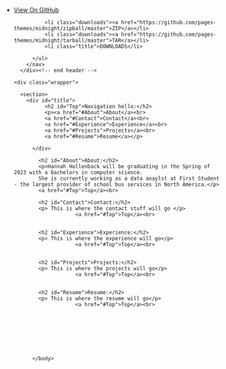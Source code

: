 <body>
      <div id="header">
        <nav>
          <ul>
            <li class="fork"><a href="https://github.com/pages-themes/midnight">View On GitHub</a></li>
            
              <li class="downloads"><a href="https://github.com/pages-themes/midnight/zipball/master">ZIP</a></li>
              <li class="downloads"><a href="https://github.com/pages-themes/midnight/tarball/master">TAR</a></li>
              <li class="title">DOWNLOADS</li>
            
          </ul>
        </nav>
      </div><!-- end header -->

    <div class="wrapper">

      <section>
        <div id="title">
              <h2 id="Top">Navigation hello:</h2>
              <p><a href="#About">About</a><br>
              <a href="#Contact">Contact</a><br>
              <a href="#Experience">Experience</a><br>
              <a href="#Projects">Projects</a><br>
              <a href="#Resume">Resume</a></p>
              
          </div>
            
            <h2 id="About">About:</h2>
            <p>Hannah Hollenback will be graduating in the Spring of 2023 with a bachelors in computer science.
            She is currently working as a data anaylst at First Student - the largest provider of school bus services in North America.</p>
            <a href="#Top">Top</a><br>

            <h2 id="Contact">Contact:</h2>
            <p> This is where the contact stuff will go </p>
                        <a href="#Top">Top</a><br>

            
            <h2 id="Experience">Experience:</h2>
            <p> This is where the experience will go</p>
                        <a href="#Top">Top</a><br>

            
            <h2 id="Projects">Projects:</h2>
            <p> This is where the projects will go</p>
                        <a href="#Top">Top</a><br>

            
            <h2 id="Resume">Resume:</h2>
            <p> This is where the resume will go</p>
                        <a href="#Top">Top</a><br>

            



        
                   
            
          </body>
